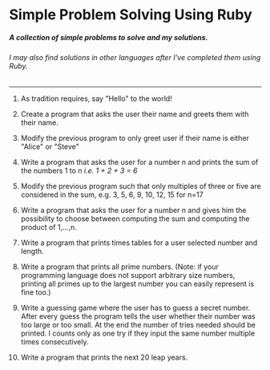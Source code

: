 Simple Problem Solving Using Ruby
=================================
##### A collection of simple problems to solve and my solutions.
###### *I may also find solutions in other languages after I've completed them using Ruby.*
______________________________________

1. As tradition requires, say "Hello" to the world!

2. Create a program that asks the user their name and greets them with their name.

3. Modify the previous program to only greet user if their name is either "Alice" or "Steve"

4. Write a program that asks the user for a number n and prints the sum of the numbers 1 to n *i.e. 1 + 2 + 3 = 6*

5. Modify the previous program such that only multiples of three or five are considered in the sum, e.g. 3, 5, 6, 9, 10, 12, 15 for n=17

6. Write a program that asks the user for a number n and gives him the possibility to choose between computing the sum and computing the product of 1,…,n.

7. Write a program that prints times tables for a user selected number and length.

8. Write a program that prints all prime numbers. (Note: if your programming language does not support arbitrary size numbers, printing all primes up to the largest number you can easily represent is fine too.)

9. Write a guessing game where the user has to guess a secret number. After every guess the program tells the user whether their number was too large or too small. At the end the number of tries needed should be printed. I counts only as one try if they input the same number multiple times consecutively.

10. Write a program that prints the next 20 leap years.
